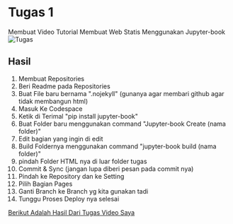 # Tugas 1

Membuat Video Tutorial Membuat Web Statis Menggunakan Jupyter-book
![Tugas](../images/Untitled.png)

## Hasil

1. Membuat Repositories
2. Beri Readme pada Repositories
3. Buat File baru bernama ".nojekyll" (gunanya agar membari github agar tidak membangun html)
4. Masuk Ke Codespace
5. Ketik di Terimal "pip install jupyter-book"
6. Buat Folder baru menggunakan command "Jupyter-book Create (nama folder)"
7. Edit bagian yang ingin di edit
8. Build Foldernya menggunakan command "jupyter-book build (nama folder)"
9. pindah Folder HTML nya di luar folder tugas
8. Commit & Sync (jangan lupa diberi pesan pada commit nya)
9. Pindah ke Repository dan ke Setting
10. Pilih Bagian Pages
11. Ganti Branch ke Branch yg kita gunakan tadi
12. Tunggu Proses Deploy nya selesai

[Berikut Adalah Hasil Dari Tugas Video Saya](https://www.youtube.com/watch?v=iWBcHd-rWlo)
